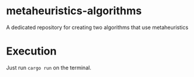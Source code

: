 # metaheuristics-algorithms
A dedicated repository for creating two algorithms that use metaheuristics

# Execution 

Just run `cargo run` on the terminal.